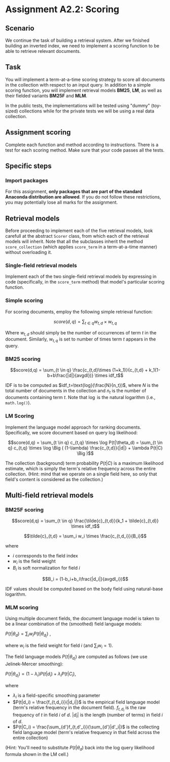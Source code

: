 # Assignment A2.2: Scoring

## Scenario

We continue the task of building a retrieval system. After we finished building an inverted index, we need to implement a scoring function to be able to retrieve relevant documents.

## Task

You will implement a term-at-a-time scoring strategy to score all documents in the collection with respect to an input query. In addition to a simple scoring function, you will implement retrieval models **BM25**, **LM**, as well as their fielded variants **BM25F** and **MLM**.

In the public tests, the implementations will be tested using "dummy" (toy-sized) collections while for the private tests we will be using a real data collection.

## Assignment scoring

Complete each function and method according to instructions. There is a test for each scoring method. Make sure that your code passes all the tests.

## Specific steps

### Import packages

For this assignment, **only packages that are part of the standard Anaconda distribution are allowed**. If you do not follow these restrictions, you may potentially lose all marks for the assignment.

## Retrieval models

Before proceeding to implement each of the five retrieval models, look carefull at the abstract `Scorer` class, from which each of the retrieval models will inherit. Note that all the subclasses inherit the method `score_collection` (which applies `score_term` in a term-at-a-time manner) without overloading it.


### Single-field retrieval models

Implement each of the two single-field retrieval models by expressing in code (specifically, in the `score_term` method) that model's particular scoring function. 

### Simple scoring

For scoring documents, employ the following simple retrieval function:

$$score(d,q) = \sum_{t \in q} w_{t,d} \times w_{t,q}$$

Where $w_{t,d}$ should simply be the number of occurrences of term $t$ in the document. Similarly, $w_{t,q}$ is set to number of times term $t$ appears in the query.

### BM25 scoring

$$score(d,q) = \sum_{t \in q} \frac{c_{t,d}\times (1+k_1)}{c_{t,d} + k_1(1-b+b\frac{|d|}{avgdl})} \times idf_t$$

IDF is to be computed as $idf_t=\text{log}(\frac{N}{n_t})$, where $N$ is the total number of documents in the collection and $n_t$ is the number of documents containing term $t$. Note that $\log$ is the natural logarithm (i.e., `math.log()`).

### LM Scoring

Implement the language model approach for ranking documents. Specifically, we score document based on query log likelihood: 

$$score(d,q) = \sum_{t \in q} c_{t,q} \times \log P(t|\theta_d) = \sum_{t \in q} c_{t,q} \times \log \Big ( (1-\lambda) \frac{c_{t,d}}{|d|} + \lambda P(t|C) \Big )$$

The collection (background) term probability $P(t|C)$ is a maximum likelihood estimate, which is simply the term's relative frequency across the entire collection. (Hint: mind that we operate on a single field here, so only that field's content is considered as the collection.)

## Multi-field retrieval models

### BM25F scoring

$$score(d,q) = \sum_{t \in q} \frac{\tilde{c}_{t,d}}{k_1 + \tilde{c}_{t,d}} \times idf_t$$

$$\tilde{c}_{t,d} = \sum_i w_i \times \frac{c_{t,d_i}}{B_i}$$

where

  * $i$ corresponds to the field index
  * $w_i$ is the field weight
  * $B_i$ is soft normalization for field $i$
  
$$B_i = (1-b_i+b_i\frac{|d_i|}{avgdl_i})$$

IDF values should be computed based on the body field using natural-base logarithm.

### MLM scoring

Using multiple document fields, the document language model is taken to be a linear combination of the (smoothed) field language models:

$P(t|\theta_d) = \sum_i w_i P(t|\theta_{d_i})$ ,

where $w_i$ is the field weight for field $i$ (and $\sum_i w_i = 1$).

The field language models $P(t|\theta_{d_i})$ are computed as follows (we use Jelinek-Mercer smoothing):

$P(t|\theta_{d_i}) = (1-\lambda_i) P(t|d_i) + \lambda_i P(t|C_i)$,

where 

  * $\lambda_i$ is a field-specific smoothing parameter
  * $P(t|d_i) = \frac{f_{t,d_i}}{|d_i|}$ is the empirical field language model (term's relative frequency in the document field). $f_{t,d_i}$ is the raw frequency of $t$ in field $i$ of $d$. $|d_i|$ is the length (number of terms) in field $i$ of $d$.
  * $P(t|C_i) = \frac{\sum_{d'}f_{t,d'_i}}{\sum_{d'}|d'_i|}$ is the collecting field language model (term's relative frequency in that field across the entire collection)
  
(Hint: You'll need to substitute $P(t|\theta_d)$ back into the log query likelihood formula shown in the LM cell.)